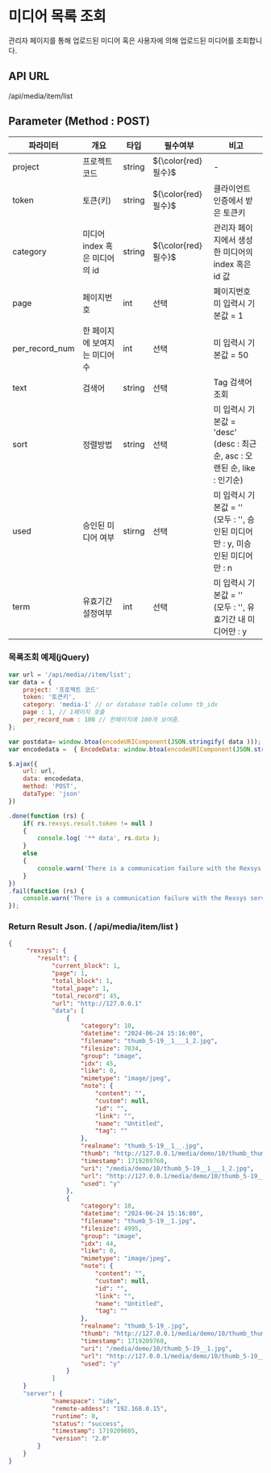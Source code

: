 미디어 목록 조회
==========================

관리자 페이지를 통해 업로드된 미디어 혹은 사용자에 의해 업로드된 미디어를 조회합니다.

## API URL

/api/media/item/list

## Parameter (Method : POST)

|파라미터|개요|타입|필수여부|비고|
|---|---|---|---|---|
|project|프로젝트 코드|string|${\color{red}필수}$|-|
|token|토큰(키)|string|${\color{red}필수}$|클라이언트 인증에서 받은 토큰키|
|category|미디어 index 혹은 미디어의 id|string|${\color{red}필수}$|관리자 페이지에서 생성한 미디어의 index 혹은 id 값|
|page|페이지번호|int|선택|페이지번호 미 입력시 기본값 = 1 |
|per_record_num|한 페이지에 보여지는 미디어수|int|선택|미 입력시 기본값 = 50|
|text|검색어|string|선택|Tag 검색어 조회|
|sort|정렬방법|string|선택|미 입력시 기본값 = 'desc'<br>(desc : 최근순, asc : 오랜된 순, like : 인기순)|
|used|승인된 미디어 여부|stirng|선택|미 입력시 기본값 = ''<br>(모두 : '', 승인된 미디어만 : y, 미승인된 미디어만 : n|
|term|유효기간 설정여부|int|선택|미 입력시 기본값 = ''<br>(모두 : '', 유효기간 내 미디어만 : y |

### 목록조회 예제(jQuery)

```javascript
var url = '/api/media//item/list';
var data = {
	project: '프로젝트 코드'
	token: '토큰키',
	category: 'media-1' // or database table column tb_idx
	page : 1, // 1페이지 호출
	per_record_num : 100 // 한페이지에 100개 보여줌.
};

var postdata= window.btoa(encodeURIComponent(JSON.stringify( data )));
var encodedata =  { EncodeData: window.btoa(encodeURIComponent(JSON.stringify( postdata ))) };

$.ajax({
	url: url,
	data: encodedata,
	method: 'POST',
	dataType: 'json'
})

.done(function (rs) {
	if( rs.rexsys.result.token != null )
	{
		console.log( '** data', rs.data );	
	}
	else
	{
		console.warn('There is a communication failure with the Rexsys server.');
	}
})
.fail(function (rs) {
	console.warn('There is a communication failure with the Rexsys server.');
});
```

### Return Result Json. ( /api/media/item/list )

```json
{
     "rexsys": {
        "result": {
            "current_block": 1,
			"page": 1,
            "total_block": 1,
            "total_page": 1,
            "total_record": 45,
            "url": "http://127.0.0.1"	
            "data": [
                {
                    "category": 10,
                    "datetime": "2024-06-24 15:16:00",
                    "filename": "thumb_5-19__1___1_2.jpg",
                    "filesize": 7034,
                    "group": "image",
                    "idx": 45,
                    "like": 0,
                    "mimetype": "image/jpeg",
                    "note": {
                        "content": "",
                        "custom": null,
                        "id": "",
                        "link": "",
                        "name": "Untitled",
                        "tag": ""
                    },
                    "realname": "thumb_5-19__1__.jpg",
                    "thumb": "http://127.0.0.1/media/demo/10/thumb_thumb_5-19__1___1_2.jpg",
                    "timestamp": 1719209760,
                    "uri": "/media/demo/10/thumb_5-19__1___1_2.jpg",
                    "url": "http://127.0.0.1/media/demo/10/thumb_5-19__1___1_2.jpg",
                    "used": "y"
                },
                {
                    "category": 10,
                    "datetime": "2024-06-24 15:16:00",
                    "filename": "thumb_5-19__1.jpg",
                    "filesize": 4995,
                    "group": "image",
                    "idx": 44,
                    "like": 0,
                    "mimetype": "image/jpeg",
                    "note": {
                        "content": "",
                        "custom": null,
                        "id": "",
                        "link": "",
                        "name": "Untitled",
                        "tag": ""
                    },
                    "realname": "thumb_5-19_.jpg",
                    "thumb": "http://127.0.0.1/media/demo/10/thumb_thumb_5-19__1.jpg",
                    "timestamp": 1719209760,
                    "uri": "/media/demo/10/thumb_5-19__1.jpg",
                    "url": "http://127.0.0.1/media/demo/10/thumb_5-19__1.jpg",
                    "used": "y"
                }
			]
	}
	"server": {
            "namespace": "ide",
            "remote-addess": "192.168.0.15",
            "runtime": 0,
            "status": "success",
            "timestamp": 1719209805,
            "version": "2.0"
        }
	}
}
```
